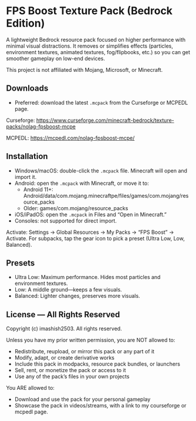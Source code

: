 # FPS Boost Texture Pack (Bedrock Edition)

A lightweight Bedrock resource pack focused on higher performance with minimal visual distractions. It removes or simplifies effects (particles, environment textures, animated textures, fog/flipbooks, etc.) so you can get smoother gameplay on low-end devices.

This project is not affiliated with Mojang, Microsoft, or Minecraft.

## Downloads
- Preferred: download the latest `.mcpack` from the Curseforge or MCPEDL page.

Curseforge: https://www.curseforge.com/minecraft-bedrock/texture-packs/nolag-fpsboost-mcpe

MCPEDL: https://mcpedl.com/nolag-fpsboost-mcpe/

## Installation
- Windows/macOS: double-click the `.mcpack` file. Minecraft will open and import it.
- Android: open the `.mcpack` with Minecraft, or move it to:
  - Android 11+: Android/data/com.mojang.minecraftpe/files/games/com.mojang/resource_packs
  - Older: games/com.mojang/resource_packs
- iOS/iPadOS: open the `.mcpack` in Files and “Open in Minecraft.”
- Consoles: not supported for direct import.

Activate: Settings → Global Resources → My Packs → “FPS Boost” → Activate.
For subpacks, tap the gear icon to pick a preset (Ultra Low, Low, Balanced).

## Presets
- Ultra Low: Maximum performance. Hides most particles and environment textures.
- Low: A middle ground—keeps a few visuals.
- Balanced: Lighter changes, preserves more visuals.

## License — All Rights Reserved
Copyright (c) imashish2503. All rights reserved.

Unless you have my prior written permission, you are NOT allowed to:
- Redistribute, reupload, or mirror this pack or any part of it
- Modify, adapt, or create derivative works
- Include this pack in modpacks, resource pack bundles, or launchers
- Sell, rent, or monetize the pack or access to it
- Use any of the pack’s files in your own projects

You ARE allowed to:
- Download and use the pack for your personal gameplay
- Showcase the pack in videos/streams, with a link to my courseforge or mcpedl page.